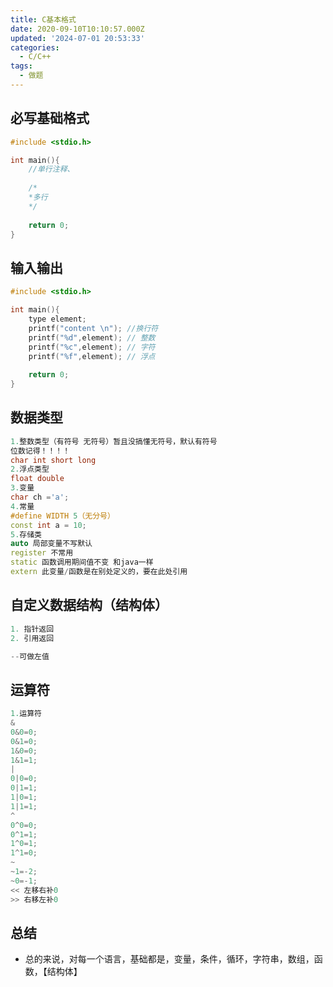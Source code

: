 ```yaml
---
title: C基本格式
date: 2020-09-10T10:10:57.000Z
updated: '2024-07-01 20:53:33'
categories:
  - C/C++
tags:
  - 做题
---
```


## 必写基础格式
```cpp
#include <stdio.h>

int main(){
    //单行注释、
    
    /*
    *多行
    */
    
    return 0;
}
```

## 输入输出
```cpp
#include <stdio.h>

int main(){
    type element;
    printf("content \n"); //换行符
    printf("%d",element); // 整数
    printf("%c",element); // 字符
    printf("%f",element); // 浮点
    
    return 0;
}
```

## 数据类型
```cpp
1.整数类型（有符号 无符号）暂且没搞懂无符号，默认有符号
位数记得！！！！
char int short long
2.浮点类型
float double
3.变量
char ch ='a';
4.常量
#define WIDTH 5（无分号）
const int a = 10;
5.存储类
auto 局部变量不写默认
register 不常用
static 函数调用期间值不变 和java一样
extern 此变量/函数是在别处定义的，要在此处引用

```

## 自定义数据结构（结构体）
```cpp
1. 指针返回
2. 引用返回

--可做左值

```

## 运算符
```cpp
1.运算符
&
0&0=0;   
0&1=0;    
1&0=0;     
1&1=1;
|
0|0=0;   
0|1=1;   
1|0=1;    
1|1=1;
^
0^0=0;   
0^1=1;   
1^0=1;  
1^1=0;
~
~1=-2;   
~0=-1;
<< 左移右补0
>> 右移左补0
```

## 总结

- 总的来说，对每一个语言，基础都是，变量，条件，循环，字符串，数组，函数，【结构体】
